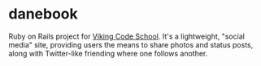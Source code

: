 danebook
========

Ruby on Rails project for [Viking Code School](https://www.vikingcodeschool.com/).
It's a lightweight, "social media" site, providing users the means to share photos and
status posts, along with Twitter-like friending where one follows another.